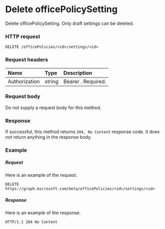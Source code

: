 # Delete officePolicySetting

Delete officePolicySetting. Only draft settings can be deleted.

### HTTP request
<!-- { "blockType": "ignored" } -->
```http
DELETE /officePolicies/<id>/settings/<id>
```
### Request headers
| Name       | Type | Description|
|:---------------|:--------|:----------|
| Authorization  | string  | Bearer <token>. Required. |

### Request body
Do not supply a request body for this method.


### Response
If successful, this method returns `204, No Content` response code. It does not return anything in the response body.

### Example
##### Request
Here is an example of the request.
<!-- {
  "blockType": "request",
  "name": "delete_officepolicysetting"
}-->
```http
DELETE https://graph.microsoft.com/beta/officePolicies/<id>/settings/<id>
```
##### Response
Here is an example of the response. 
<!-- {
  "blockType": "response",
  "truncated": true
} -->
```http
HTTP/1.1 204 No Content
```

<!-- uuid: 8fcb5dbc-d5aa-4681-8e31-b001d5168d79
2015-10-25 14:57:30 UTC -->
<!-- {
  "type": "#page.annotation",
  "description": "Delete officepolicysetting",
  "keywords": "",
  "section": "documentation",
  "tocPath": ""
}-->
